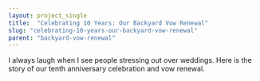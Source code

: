 ```yaml
---
layout: project_single
title:  "Celebrating 10 Years: Our Backyard Vow Renewal"
slug: "celebrating-10-years-our-backyard-vow-renewal"
parent: "backyard-vow-renewal"
---
```

I always laugh when I see people stressing out over weddings. Here is the story of our tenth anniversary celebration and vow renewal.